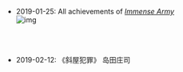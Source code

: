 * 2019-01-25: All achievements of [_Immense Army_](https://www.kongregate.com/games/martinirosso/immense-army)  
  ![img](/figure/achievements/immense_army.png "img")

<br>
<br>

* 2019-02-12: 《斜屋犯罪》 岛田庄司  
